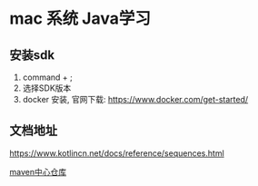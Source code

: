 # mac 系统 Java学习
## 安装sdk
1. command + ;
2. 选择SDK版本
3. docker 安装, 官网下载: https://www.docker.com/get-started/

## 文档地址
https://www.kotlincn.net/docs/reference/sequences.html


[maven中心仓库](https://search.maven.org/)